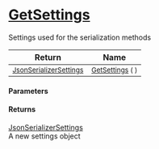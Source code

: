 # [GetSettings](./SerializationHelper-100664138.md)

Settings used for the serialization methods

| Return | Name | 
| --- | --- | 
| <sub>[JsonSerializerSettings](./SerializationHelper-100664138.md)</sub> | <sub>[GetSettings](./SerializationHelper-100664138.md) (  )</sub> | 


#### Parameters

#### Returns
[JsonSerializerSettings](./SerializationHelper-100664138.md)<br>
A new settings object